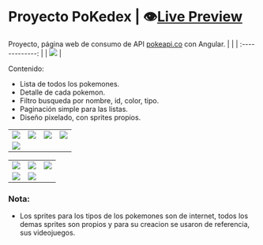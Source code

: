 # Proyecto PoKedex | :eye:[Live Preview][video_url]
Proyecto, página web de consumo de API [pokeapi.co][pokeapi_url] con Angular.
|  |
| :-------------: |
| ![][img_4] |

Contenido:
- Lista de todos los pokemones.
- Detalle de cada pokemon.
- Filtro busqueda por nombre, id, color, tipo.
- Paginación simple para las listas.
- Diseño pixelado, con sprites propios.

[video_url]: https://paledot01.github.io/PoKedex_Angular/
[pokeapi_url]: https://pokeapi.co/

|  |  |  |  | 
| :-------------: |:-------------:| :-----:| :----:|
| ![][img_6] | ![][img_7] | ![][img_8] | ![][img_9] |
| ![][img_10] | | | | 

|  |  |  |
| :-------------: |:-------------:| :-----:|
| ![][img_1] | ![][img_2] | ![][img_3] |
| ![][img_4] | ![][img_5] | |   

### Nota:
- Los sprites para los tipos de los pokemones son de internet, todos los demas sprites son propios y para su creacion se usaron de referencia, sus videojuegos.

[img_1]: ./src/assets/imgs/screenshot/p17_img1.webp
[img_2]: ./src/assets/imgs/screenshot/p17_img2.webp
[img_3]: ./src/assets/imgs/screenshot/p17_img3.webp
[img_4]: ./src/assets/imgs/screenshot/p17_img4.webp
[img_5]: ./src/assets/imgs/screenshot/p17_img5.webp
[img_6]: ./src/assets/imgs/screenshot/p17_img6.webp
[img_7]: ./src/assets/imgs/screenshot/p17_img7.webp
[img_8]: ./src/assets/imgs/screenshot/p17_img8.webp
[img_9]: ./src/assets/imgs/screenshot/p17_img9.webp
[img_10]: ./src/assets/imgs/screenshot/p17_img10.webp

